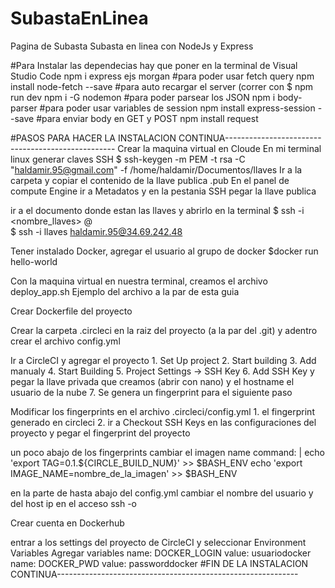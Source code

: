# SubastaEnLinea
Pagina de Subasta Subasta en linea con NodeJs y Express

#Para Instalar las dependecias hay que poner en la terminal de Visual Studio Code
npm i express ejs morgan
#para poder usar fetch query
npm install node-fetch --save
#para auto recargar el server (correr con $ npm run dev
npm i -G nodemon 
#para poder parsear los JSON
npm i body-parser
#para poder usar variables de session
npm install express-session --save
#para enviar body en GET y POST
npm install request



#PASOS PARA HACER LA INSTALACION CONTINUA--------------------------------------------------
Crear la maquina virtual en Cloude
En mi terminal linux generar claves SSH
    $ ssh-keygen -m PEM -t rsa -C "haldamir.95@gmail.com" -f /home/haldamir/Documentos/llaves
Ir a la carpeta y copiar el contenido de la llave publica .pub
En el panel de compute Engine ir a Metadatos y en la pestania SSH pegar la llave publica

ir a el documento donde estan las llaves y abrirlo en la terminal
    $ ssh -i <nombre_llaves> <nombre SSH de metadatos>@<IP de la maquina virtual>    
    $ ssh -i llaves haldamir.95@34.69.242.48

Tener instalado Docker, agregar el usuario al grupo de docker
    $docker run hello-world

Con la maquina virtual en nuestra terminal, creamos el archivo deploy_app.sh
    Ejemplo del archivo a la par de esta guia

Crear Dockerfile del proyecto 
    
Crear la carpeta .circleci en la raiz del proyecto (a la par del .git) y adentro crear el archivo config.yml

Ir a CircleCI y agregar el proyecto
    1. Set Up project
    2. Start building
    3. Add manualy
    4. Start Building
    5. Project Settings -> SSH Key
    6. Add SSH Key y pegar la llave privada que creamos (abrir con nano) y el hostname el usuario de la nube
    7. Se genera un fingerprint para el siguiente paso

Modificar los fingerprints en el archivo .circleci/config.yml
    1. el fingerprint generado en circleci
    2. ir a Checkout SSH Keys en las configuraciones del proyecto y pegar el fingerprint del proyecto

un poco abajo de los fingerprints cambiar el imagen name
command: |
            echo 'export TAG=0.1.${CIRCLE_BUILD_NUM}' >> $BASH_ENV
            echo 'export IMAGE_NAME=nombre_de_la_imagen' >> $BASH_ENV

en la parte de hasta abajo del config.yml cambiar el nombre del usuario y del host ip en el acceso ssh -o 
   
Crear cuenta en Dockerhub

entrar a los settings del proyecto de CircleCI y seleccionar Environment Variables
Agregar variables
name: DOCKER_LOGIN      value: usuariodocker
name: DOCKER_PWD        value: passworddocker
#FIN DE LA INSTALACION CONTINUA------------------------------------------------------------
















